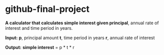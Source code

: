 # github-final-project
**A calculator that calculates simple interest given principal**, annual rate of interest and time period in years.

**Input:**
   **p**, principal amount
   **t**, time period in years
   **r**, annual rate of interest

**Output:**
   **simple interest** = p * t * r
